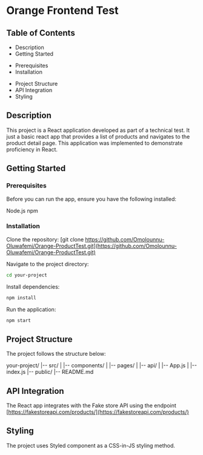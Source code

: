 # Orange Frontend Test

## Table of Contents

- Description
- Getting Started
 * Prerequisites
 * Installation
- Project Structure
- API Integration
- Styling


## Description

This project is a React application developed as part of a technical test. It just a basic react app that provides a list of products and navigates to the product detail page. This application was implemented to demonstrate proficiency in React.


## Getting Started

### Prerequisites

Before you can run the app, ensure you have the following installed:

Node.js
npm

### Installation

Clone the repository:
[git clone https://github.com/Omolounnu-Oluwafemi/Orange-ProductTest.git](https://github.com/Omolounnu-Oluwafemi/Orange-ProductTest.git)

Navigate to the project directory:

```bash
cd your-project
```

Install dependencies:
```bash
npm install
```

Run the application:
```bash
npm start
```

## Project Structure
The project follows the structure below:

your-project/
|-- src/
|   |-- components/
|   |-- pages/
|   |-- api/
|   |-- App.js
|   |-- index.js
|-- public/
|-- README.md

## API Integration
The React app integrates with the Fake store API using the endpoint [https://fakestoreapi.com/products/](https://fakestoreapi.com/products/)

## Styling
The project uses Styled component as a  CSS-in-JS styling method.


